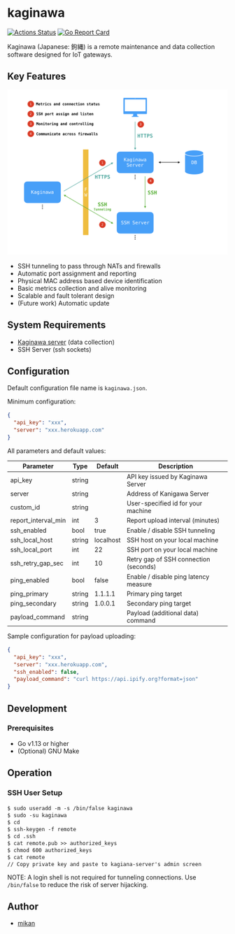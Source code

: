 kaginawa
========

[![Actions Status](https://github.com/kaginawa/kaginawa/workflows/Go/badge.svg)](https://github.com/kaginawa/kaginawa/actions)
[![Go Report Card](https://goreportcard.com/badge/github.com/kaginawa/kaginawa)](https://goreportcard.com/report/github.com/kaginawa/kaginawa)

Kaginawa (Japanese: 鉤縄) is a remote maintenance and data collection software designed for IoT gateways.

## Key Features

![](docs/overview.png)

- SSH tunneling to pass through NATs and firewalls
- Automatic port assignment and reporting
- Physical MAC address based device identification
- Basic metrics collection and alive monitoring
- Scalable and fault tolerant design
- (Future work) Automatic update

## System Requirements

- [Kaginawa server](https://github.com/kaginawa/kaginawa-server) (data collection)
- SSH Server (ssh sockets)

## Configuration

Default configuration file name is `kaginawa.json`.

Minimum configuration:

```json
{
  "api_key": "xxx",
  "server": "xxx.herokuapp.com"
}
```

All parameters and default values:

| Parameter           | Type   | Default   | Description                           |
| ------------------- | ------ | --------- | ------------------------------------- |
| api_key             | string |           | API key issued by Kaginawa Server     |
| server              | string |           | Address of Kanigawa Server            |
| custom_id           | string |           | User-specified id for your machine    |
| report_interval_min | int    | 3         | Report upload interval (minutes)      |
| ssh_enabled         | bool   | true      | Enable / disable SSH tunneling        |
| ssh_local_host      | string | localhost | SSH host on your local machine        |
| ssh_local_port      | int    | 22        | SSH port on your local machine        |
| ssh_retry_gap_sec   | int    | 10        | Retry gap of SSH connection (seconds) |
| ping_enabled        | bool   | false     | Enable / disable ping latency measure |
| ping_primary        | string | 1.1.1.1   | Primary ping target                   |
| ping_secondary      | string | 1.0.0.1   | Secondary ping target                 |
| payload_command     | string |           | Payload (additional data) command     |

Sample configuration for payload uploading:

```json
{
  "api_key": "xxx",
  "server": "xxx.herokuapp.com",
  "ssh_enabled": false,
  "payload_command": "curl https://api.ipify.org?format=json"
}
```

## Development

### Prerequisites

- Go v1.13 or higher
- (Optional) GNU Make

## Operation

### SSH User Setup

```
$ sudo useradd -m -s /bin/false kaginawa
$ sudo -su kaginawa
$ cd
$ ssh-keygen -f remote
$ cd .ssh
$ cat remote.pub >> authorized_keys
$ chmod 600 authorized_keys
$ cat remote
// Copy private key and paste to kagiana-server's admin screen
```

NOTE: A login shell is not required for tunneling connections.
Use `/bin/false` to reduce the risk of server hijacking.

## Author

- [mikan](https://github.com/mikan)
